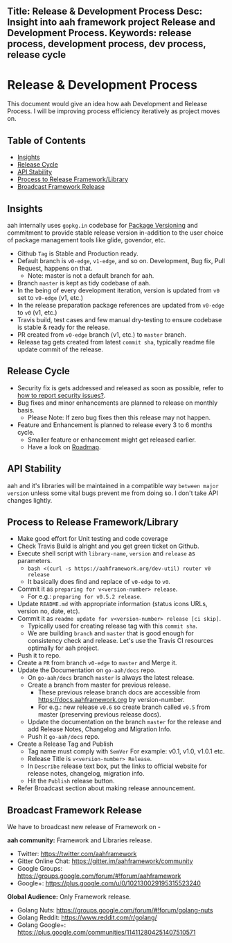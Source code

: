 Title: Release & Development Process
Desc: Insight into aah framework project Release and Development Process.
Keywords: release process, development process, dev process, release cycle
---
# Release & Development Process

This document would give an idea how aah Development and Release Process. I will be improving process efficiency iteratively as project moves on.

## Table of Contents

  * [Insights](#insights)
  * [Release Cycle](#release-cycle)
  * [API Stability](#api-stability)
  * [Process to Release Framework/Library](#process-to-release-framework-library)
  * [Broadcast Framework Release](#broadcast-framework-release)

## Insights

aah internally uses `gopkg.in` codebase for [Package Versioning](versioning.html) and commitment to provide stable release version in-addition to the user choice of package management tools like glide, govendor, etc.

  * Github `Tag` is Stable and Production ready.
  * Default branch is `v0-edge`, `v1-edge`, and so on. Development, Bug fix, Pull Request, happens on that.
      - Note: master is not a default branch for aah.
  * Branch `master` is kept as tidy codebase of aah.
  * In the being of every development iteration, version is updated from `v0` set to `v0-edge` (v1, etc.)
  * In the release preparation package references are updated from `v0-edge` to `v0` (v1, etc.)
  * Travis build, test cases and few manual dry-testing to ensure codebase is stable & ready for the release.
  * PR created from `v0-edge` branch (v1, etc.) to `master` branch.
  * Release tag gets created from latest `commit sha`, typically readme file update commit of the release.

## Release Cycle

  * Security fix is gets addressed and released as soon as possible, refer to [how to report security issues?]({{aah_domain_url}}/security/vulnerabilities.html).
  * Bug fixes and minor enhancements are planned to release on monthly basis.
      - Please Note: If zero bug fixes then this release may not happen.
  * Feature and Enhancement is planned to release every 3 to 6 months cycle.
      - Smaller feature or enhancement might get released earlier.
      - Have a look on [Roadmap](https://github.com/go-aah/aah/projects/3).

## API Stability

aah and it's libraries will be maintained in a compatible way `between major version` unless some vital bugs prevent me from doing so. I don't take API changes lightly.

## Process to Release Framework/Library

  * Make good effort for Unit testing and code coverage
  * Check Travis Build is alright and you get green ticket on Github.
  * Execute shell script with `library-name`, `version` and `release` as parameters.
      - `bash <(curl -s https://aahframework.org/dev-util) router v0 release`
      - It basically does find and replace of `v0-edge` to `v0`.
  * Commit it as `preparing for v<version-number> release`.
      - For e.g.: `preparing for v0.5.2 release`.
  * Update `README.md` with appropriate information (status icons URLs, version no, date, etc).
  * Commit it as `readme update for v<version-number> release [ci skip]`.
      - Typically used for creating release tag with this `commit sha`.
      - We are building `branch` and `master` that is good enough for consistency check and release. Let's use the Travis CI resources optimally for aah project.
  * Push it to repo.
  * Create a `PR` from branch `v0-edge` to `master` and Merge it.
  * Update the Documentation on `go-aah/docs` repo.
      - On `go-aah/docs` branch `master` is always the latest release.
      - Create a branch from master for previous release.
          - These previous release branch docs are accessible from https://docs.aahframework.org by version-number.
          - For e.g.: new release `v0.6` so create branch called `v0.5` from master (preserving previous release docs).
      - Update the documentation on the branch `master` for the release and add Release Notes, Changelog and Migration Info.
      - Push it `go-aah/docs` repo.
  * Create a Release Tag and Publish
      - Tag name must comply with `SemVer` For example: v0.1, v1.0, v1.0.1 etc.
      - Release Title is `v<version-number> Release`.
      - In `Describe` release text box, put the links to official website for release notes, changelog, migration info.
      - Hit the `Publish` release button.
  * Refer Broadcast section about making release announcement.

## Broadcast Framework Release

We have to broadcast new release of Framework on -

**aah community:** Framework and Libraries release.

  * Twitter: https://twitter.com/aahframework
  * Gitter Online Chat: https://gitter.im/aahframework/community
  * Google Groups: https://groups.google.com/forum/#!forum/aahframework
  * Google+: https://plus.google.com/u/0/102130029195315523240

**Global Audience:** Only Framework release.

  * Golang Nuts: https://groups.google.com/forum/#!forum/golang-nuts
  * Golang Reddit: https://www.reddit.com/r/golang/
  * Golang Google+: https://plus.google.com/communities/114112804251407510571
